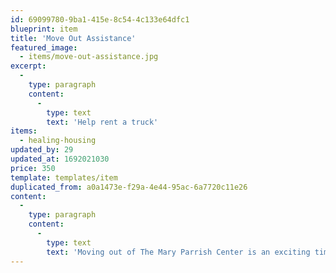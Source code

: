 ```yaml
---
id: 69099780-9ba1-415e-8c54-4c133e64dfc1
blueprint: item
title: 'Move Out Assistance'
featured_image:
  - items/move-out-assistance.jpg
excerpt:
  -
    type: paragraph
    content:
      -
        type: text
        text: 'Help rent a truck'
items:
  - healing-housing
updated_by: 29
updated_at: 1692021030
price: 350
template: templates/item
duplicated_from: a0a1473e-f29a-4e44-95ac-6a7720c11e26
content:
  -
    type: paragraph
    content:
      -
        type: text
        text: 'Moving out of The Mary Parrish Center is an exciting time for our residents. While they may have arrived here with few belongings, upon their move out they will have created a home for their family. Moving out and starting fresh should not mean starting over. Your Move Out Assistance gift will help offset moving expenses and provide necessities, such as second-hand furniture, so residents can feel comfortable in their new home.'
---
```


